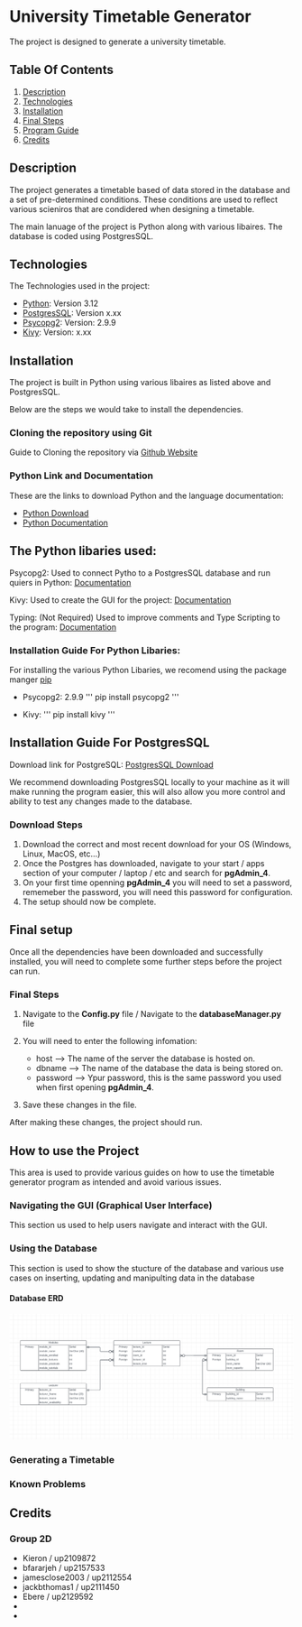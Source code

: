 # University Timetable Generator 

The project is designed to generate a university timetable.

## Table Of Contents

1. [Description](#description)
2. [Technologies](#technologies)
3. [Installation](#installation)
4. [Final Steps](#final-setup)
5. [Program Guide](#how-to-use-the-project)
6. [Credits](#credits)

## Description

The project generates a timetable based of data stored in the database and a set of pre-determined conditions. These conditions are used to reflect various scieniros that are condidered when designing a timetable.


The main lanuage of the project is Python along with various libaires. The database is coded using PostgresSQL. 

## Technologies 

The Technologies used in the project:
* [Python](https://docs.python.org/3/): Version 3.12
* [PostgresSQL](https://www.postgresql.org/download/): Version x.xx
* [Psycopg2](https://www.psycopg.org/docs/): Version: 2.9.9
* [Kivy](https://kivy.org/doc/): Version: x.xx

## Installation

The project is built in Python using various libaires as listed above and PostgresSQL.

Below are the steps we would take to install the dependencies.

### Cloning the repository using Git 

Guide to Cloning the repository via [Github Website](https://docs.github.com/en/repositories/creating-and-managing-repositories/cloning-a-repository)

### Python Link and Documentation

These are the links to download Python and the language documentation:

- [Python Download](https://www.python.org/downloads/)
- [Python Documentation](https://docs.python.org/3/)

## The Python libaries used: 

Psycopg2: Used to connect Pytho to a PostgresSQL database and run quiers in Python: [Documentation](https://www.psycopg.org/docs/)

Kivy: Used to create the GUI for the project: [Documentation](https://kivy.org/doc/)

Typing: (Not Required) Used to improve comments and Type Scripting to the program: [Documentation](https://docs.python.org/3/library/typing.html)

### Installation Guide For Python Libaries: 

For installing the various Python Libaries, we recomend using the package manger [pip](https://pypi.org/project/pip/)

* Psycopg2: 2.9.9
'''
pip install psycopg2
''' 

* Kivy: 
'''
pip install kivy
'''

## Installation Guide For PostgresSQL

Download link for PostgreSQL: [PostgresSQL Download](https://www.postgresql.org/download/)

We recommend downloading PostgresSQL locally to your machine as it will make running the program easier, this will also allow you more control and ability to test any changes made to the database. 

### Download Steps

1. Download the correct and most recent download for your OS (Windows, Linux, MacOS, etc...)
2. Once the Postgres has downloaded, navigate to your start / apps section of your computer / laptop / etc and search for __pgAdmin_4__.
3. On your first time openning __pgAdmin_4__ you will need to set a password, rememeber the password, you will need this password for configuration.
4. The setup should now be complete. 

## Final setup 

Once all the dependencies have been downloaded and successfully installed, you will need to complete some further steps before the project can run.

### Final Steps

1. Navigate to the __Config.py__ file / Navigate to the __databaseManager.py__ file
2. You will need to enter the following infomation:
    - host --> The name of the server the database is hosted on.
    - dbname --> The name of the database the data is being stored on.
    - password --> Ypur password, this is the same password you used when first opening __pgAdmin_4__.

3. Save these changes in the file.

After making these changes, the project should run. 

## How to use the Project

This area is used to provide various guides on how to use the timetable generator program as intended and avoid various issues. 

### Navigating the GUI (Graphical User Interface)

This section us used to help users navigate and interact with the GUI.

### Using the Database

This section is used to show the stucture of the database and various use cases on inserting, updating and manipulting data in the database

#### Database ERD
![Database ERd](image.png)

### Generating a Timetable 
### Known Problems 


## Credits

### Group 2D 

* Kieron / up2109872
* bfararjeh / up2157533
* jamesclose2003 / up2112554
* jackbthomas1 / up2111450
* Ebere / up2129592
*
*

